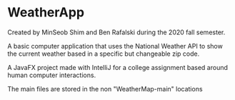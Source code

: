 # WeatherApp

Created by MinSeob Shim and Ben Rafalski during the 2020 fall semester.

A basic computer application that uses the National Weather API to show the current weather based in a specific but changeable zip code. 

A JavaFX project made with IntelliJ for a college assignment based around human computer interactions. 

The main files are stored in the non "WeatherMap-main" locations
